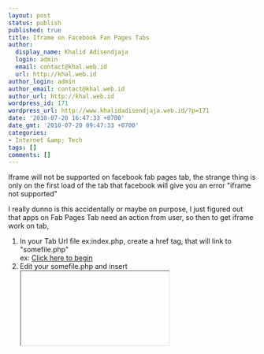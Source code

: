 ```yaml
---
layout: post
status: publish
published: true
title: Iframe on Facebook Fan Pages Tabs
author:
  display_name: Khalid Adisendjaja
  login: admin
  email: contact@khal.web.id
  url: http://khal.web.id
author_login: admin
author_email: contact@khal.web.id
author_url: http://khal.web.id
wordpress_id: 171
wordpress_url: http://www.khalidadisendjaja.web.id/?p=171
date: '2010-07-20 16:47:33 +0700'
date_gmt: '2010-07-20 09:47:33 +0700'
categories:
- Internet &amp; Tech
tags: []
comments: []
---
```

Iframe will not be supported on facebook fab pages tab, the strange thing is only on the first load of the tab that facebook will give you an error "iframe not supported"

I really dunno is this accidentally or maybe on purpose, I just figured out that apps on Fab Pages Tab need an action from user, so then to get iframe work on tab,

1. In your Tab Url file ex:index.php, create a href tag, that will link to "somefile.php"  
 ex: <a href="somefile.php">Click here to begin</a>
2. Edit your somefile.php and insert <iframe> tag or <fb:iframe/> tag  
 ex: <fb:iframe src="" width="" height="" />
3. You might want to make a dummy loading image, just to attract user to click the image  
 ex: <img src="url to loading image" /><Br/><a href="somefile.php">Click here to begin</a>

There are another way that use fbsj as shown in this article,  
 http://jesperastrom.com/facebook/2-simple-hacks-to-create-an-iframe-on-a-facebook-fan-page-tab/  
 The script from the article look like this,

 
    <pre lang="html">
    <a onClick="outside_location.setInnerFBML(location_two);" style="cursor: pointer;">
    Click here to launch game.</p> <p><div id="outside_location">
    <img src='[Enter a url to an image here]' /><br /> <fb:iframe width="760" height="760" frameborder="0" src="http://www.facebook.com/MotherStore" /> </div>
    </a></p> <p>
    <fb:js-string var="location_two">
    <fb:iframe width="[With of iFrame]" height="[Height of iFrame]" style='margin-top: -50px; margin-left: -40px; margin-bottom: -40px; margin-right: -50px;' frameborder='0' src='[Enter the source of the iFrame here]' scrolling='no' />
    </fb:js-string>
    </p>
    <p>
    <script type="text/javascript" charset="utf-8">
    var outside_location = document.getElementById('outside_location');
